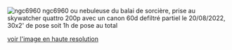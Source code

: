 ![ngc6960](/assets/ngc6960_cp.png)
ngc6960 ou nebuleuse du balai de sorcière, prise au skywatcher quattro 200p avec un canon 60d defiltré partiel le 20/08/2022, 30x2' de pose soit 1h de pose au total

[voir l'image en haute resolution](https://drive.google.com/file/d/17KqQD7saxf4icqRodT4VHVdASflL30YW/view?usp=sharing)

